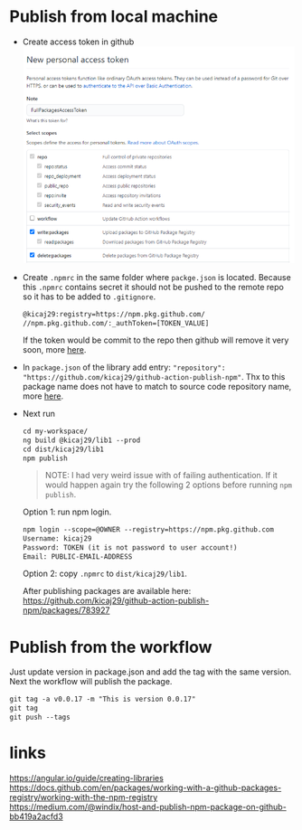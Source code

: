 # Publish from local machine

* Create access token in github
![001-CreateAccessToken.png](./images/001-CreateAccessToken.png)
* Create ```.npmrc``` in the same folder where ```packge.json``` is located.
  Because this ```.npmrc``` contains secret it should not be pushed to the remote repo so it has to be added to `.gitignore`.

  ```
  @kicaj29:registry=https://npm.pkg.github.com/
  //npm.pkg.github.com/:_authToken=[TOKEN_VALUE]
  ```
  If the token would be commit to the repo then github will remove it very soon, more [here](https://stackoverflow.com/questions/53579650/github-api-personal-access-token-removes-itself).

* In `package.json` of the library add entry: ```"repository": "https://github.com/kicaj29/github-action-publish-npm"```.
  Thx to this package name does not have to match to source code repository name, more [here](https://docs.github.com/en/packages/working-with-a-github-packages-registry/working-with-the-npm-registry#publishing-multiple-packages-to-the-same-repository).

* Next run

  ```
  cd my-workspace/
  ng build @kicaj29/lib1 --prod
  cd dist/kicaj29/lib1
  npm publish
  ```

  >NOTE: I had very weird issue with of failing authentication. If it would happen again try the following 2 options before running `npm publish`.

  Option 1: run npm login.   
  ```
  npm login --scope=@OWNER --registry=https://npm.pkg.github.com
  Username: kicaj29
  Password: TOKEN (it is not password to user account!)
  Email: PUBLIC-EMAIL-ADDRESS
  ```

  Option 2: copy `.npmrc` to `dist/kicaj29/lib1`.

  After publishing packages are available here: https://github.com/kicaj29/github-action-publish-npm/packages/783927

# Publish from the workflow

Just update version in package.json and add the tag with the same version. Next the workflow will publish the package.

```
git tag -a v0.0.17 -m "This is version 0.0.17"
git tag
git push --tags
```

# links
https://angular.io/guide/creating-libraries   
https://docs.github.com/en/packages/working-with-a-github-packages-registry/working-with-the-npm-registry   
https://medium.com/@windix/host-and-publish-npm-package-on-github-bb419a2acfd3   


